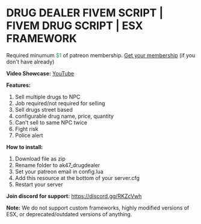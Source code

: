 <h1>DRUG DEALER FIVEM SCRIPT | FIVEM DRUG SCRIPT | ESX FRAMEWORK</h1>
<p>Required minumum <span style="color: #339966;">$1</span> of patreon membership. <a href="https://patreon.com/menanak47" target="_blank">Get your membership</a> (if you don't have already)</p>
<p><strong>Video Showcase:</strong> <a href="https://youtu.be/gfCFfA9gWLA">YouTube</a></p>
<p><strong>Features: </strong></p>
<ol>
<li>Sell multiple drugs to NPC</li>
<li>Job required/not required for selling</li>
<li>Sell drugs street based</li>
<li>configurable drug name, price, quantity</li>
<li>Can't sell to same NPC twice</li>
<li>Fight risk&nbsp;</li>
<li>Police alert</li>
</ol>
<p><strong>How to install:</strong></p>
<ol>
<li>Download file as zip</li>
<li>Rename folder to ak47_drugdealer</li>
<li>Set your patreon email in config.lua</li>
<li>Add this resource at the bottom of your server.cfg</li>
<li>Restart your server</li>
</ol>
<p><strong>Join discord for support:</strong> <a href="https://discord.gg/RKZcVwh">https://discord.gg/RKZcVwh</a></p>
<p><strong>Note:</strong> We do not support custom frameworks, highly modified versions of ESX, or deprecated/outdated versions of anything.</p>
